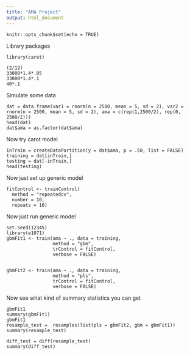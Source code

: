 ```yaml
---
title: "AMA Project"
output: html_document
---
```


```{r setup, include=FALSE}
knitr::opts_chunk$set(echo = TRUE)
```
Library packages
```{r}
library(caret)
```
```{r}
(2/12)
33000*1.4*.05
33000*1.4*.1
40*.1
```

Simulate some data
```{r}
dat = data.frame(var1 = rnorm(n = 2500, mean = 5, sd = 2), var2 = rnorm(n = 2500, mean = 5, sd = 2), ama = c(rep(1,2500/2), rep(0, 2500/2)))
head(dat)
dat$ama = as.factor(dat$ama)
```
Now try carot model
```{r}
inTrain = createDataPartition(y = dat$ama, p = .50, list = FALSE)
training = dat[inTrain,]
testing = dat[-inTrain,] 
head(testing)
```
Now just set up generic model
```{r}
fitControl <- trainControl(
  method = "repeatedcv",
  number = 10,
  repeats = 10)
```
Now just run generic model
```{r}
set.seed(12345)
library(e1071)
gbmFit1 <- train(ama ~ ., data = training, 
                 method = "gbm", 
                 trControl = fitControl,
                 verbose = FALSE)


gbmFit2 <- train(ama ~ ., data = training, 
                 method = "pls", 
                 trControl = fitControl,
                 verbose = FALSE)

```
Now see what kind of summary statistics you can get
```{r}
gbmFit1
summary(gbmFit1)
gbmFit1
resample_test =  resamples(list(pls = gbmFit2, gbm = gbmFit1))
summary(resample_test)

diff_test = diff(resample_test)
summary(diff_test)
```







